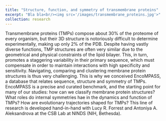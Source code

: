 ```yaml
---
title: "Structure, function, and symmetry of transmembrane proteins"
excerpt: "Bla bla<br/><img src='/images/transmembrane_proteins.jpg'>"
collection: research
---
```


Transmembrane proteins (TMPs) compose about 30% of the proteome of every organism, but their 3D structure is notoriously difficult to determine experimentally, making up only 2% of the PDB. Despite having vastly diverse functions, TMP structures are often very similar due to the geometrical and physical constraints of the lipid bilayer. This, in turn, promotes a staggering variability in their primary sequence, which must compensate in order to maintain interactions with high specificity and sensitivity.
Navigating, comparing and clustering membrane protein structures is thus very challenging. This is why we conceived EncoMPASS, a database that relates sequence, structure and symmetry of TMPs. EncoMPASS is a precise and curated benchmark, and the starting point for many of our studies: how can we classify membrane protein structures? What roles do internal symmetries hae in the dynamics and function of TMPs? How are evolutionary trajectories shaped for TMPs?
This line of research is developed hand-in-hand with Lucy R. Forrest and Antoniya A. Aleksandrova at the CSB Lab at NINDS (NIH, Bethesda).
